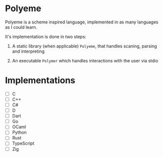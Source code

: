 # Polyeme

Polyeme is a scheme inspired language,
implemented in as many languages as I could learn.

It's implementation is done in two steps:

1. A static library (when applicable) `Polyeme`,
  that handles scaning, parsing and interpreting

2. An executable `Polymer` which handles
  interactions with the user via stdio

# Implementations

- [ ] C
- [ ] C++
- [ ] C#
- [ ] D
- [ ] Dart
- [ ] Go
- [ ] OCaml
- [ ] Python
- [ ] Rust
- [ ] TypeScript
- [ ] Zig
